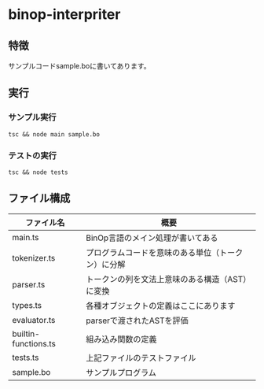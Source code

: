 # binop-interpriter
## 特徴
サンプルコードsample.boに書いてあります。

## 実行
### サンプル実行
```tsc && node main sample.bo```


### テストの実行
```tsc && node tests```

## ファイル構成
|ファイル名|概要|
|---------|------------------|
|main.ts|BinOp言語のメイン処理が書いてある|
|tokenizer.ts|プログラムコードを意味のある単位（トークン）に分解|
|parser.ts|トークンの列を文法上意味のある構造（AST）に変換|
|types.ts|各種オブジェクトの定義はここにあります|
|evaluator.ts|parserで渡されたASTを評価|
|builtin-functions.ts|組み込み関数の定義|
|tests.ts|上記ファイルのテストファイル|
|sample.bo|サンプルプログラム|
